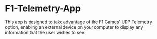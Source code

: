 # F1-Telemetry-App
This app is designed to take advantage of the F1 Games' UDP Telemetry option, enabling an external device on your computer to display any information that the user wishes to see.
